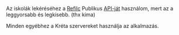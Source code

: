 Az iskolák lekéréséhez a [Refilc](https://refilc.hu) Publikus [API-ját](https://github.com/refilc/api-docs) használom, mert az a leggyorsabb és legkisebb. (thx kima)

Minden egyébhez a Kréta szervereket használja az alkalmazás.
